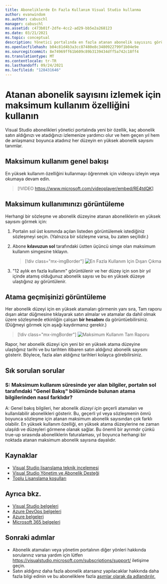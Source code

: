 ```yaml
---
title: Aboneliklerde En Fazla Kullanım Visual Studio kullanma
author: evanwindom
ms.author: cabuschl
manager: cabuschl
ms.assetid: c473b01f-2dfe-4cc2-ad29-bb5e2a268123
ms.date: 03/21/2021
ms.topic: conceptual
description: Yönetici portalında en fazla atanan abonelik sayısını görüntülemeyi öğrenin
ms.openlocfilehash: b04c81d4b3a3cc87480e8c3480922799f1b04e9e
ms.sourcegitcommit: 8e74969ff61b609c89b3139434dff5a742c18ff4
ms.translationtype: MT
ms.contentlocale: tr-TR
ms.lasthandoff: 09/24/2021
ms.locfileid: "128431646"
---
```

# <a name="use-the-maximum-usage-feature-to-track-the-number-of-assigned-subscriptions"></a>Atanan abonelik sayısını izlemek için maksimum kullanım özelliğini kullanın
Visual Studio abonelikleri yönetici portalında yeni bir özellik, kaç abonelik satın aldığınızı ve atadığınızı izlemenize yardımcı olur ve hem geçen yıl hem de anlaşmanız boyunca atadınız her düzeyin en yüksek abonelik sayısını tanımlar. 

## <a name="maximum-usage-overview"></a>Maksimum kullanım genel bakışı
En yüksek kullanım özelliğini kullanmayı öğrenmek için videoyu izleyin veya okumaya devam edin. 
> [!VIDEO https://www.microsoft.com/videoplayer/embed/RE4tdQK] 

## <a name="view-your-maximum-usage"></a>Maksimum kullanımınızı görüntüleme
Herhangi bir sözleşme ve abonelik düzeyine atanan aboneliklerin en yüksek sayısını görmek için:
1. Portalın sol üst kısmında açılan listeden görüntülemek istediğiniz sözleşmeyi seçin. (Yalnızca bir sözleşme varsa, bu zaten seçilidir.)
2. Abone **kılavuzun sol** tarafındaki üstten üçüncü simge olan maksimum kullanım simgesine tıklayın.  

    > [!div class="mx-imgBorder"]
    > ![En Fazla Kullanım Için Dışarı Çıkma](_img/maximum-usage/maximum-usage-menu.png "Atadınız her abonelik türünün maksimum sayısını görmek için En Fazla Kullanım düğmesine tıklayın.")

3. "12 aylık en fazla kullanım" görüntülenir ve her düzey için son bir yıl içinde atamış olduğunuz abonelik sayısı ve bu en yüksek düzeye ulaştığınız ay görüntülenir.    

## <a name="view-your-assignment-history"></a>Atama geçmişinizi görüntüleme
Her abonelik düzeyi için en yüksek atamaları görmenin yanı sıra, Tam raporu dışarı aktar düğmesine tıklayarak satın almalar ve atamalar da dahil olmak üzere sözleşmede etkinliğin çalışan **bir hesabını** da görüntüebilirsiniz.  (Düğmeyi görmek için aşağı kaydırmanız gerekir.)  

> [!div class="mx-imgBorder"]
> ![Maksimum Kullanım Tam Raporu](_img/maximum-usage/maximum-usage-full-report.png "Tam rapor, tüm abonelik satın alma ve atamalarınızı içeren bir kayıt içerir.")

Rapor, her abonelik düzeyi için yeni bir en yüksek atama düzeyine ulaştığınız tarihi ve bu tarihten itibaren satın aldığınız abonelik sayısını gösterir. Böylece, fazla alan aldığınız tarihleri kolayca görebilirsiniz.  

## <a name="frequently-asked-questions"></a>Sık sorulan sorular
### <a name="q-how-is-the-information-in-the-maximum-usage-different-from-the-assignment-information-available-in-the-overview-section-on-the-left-side-of-the-portal"></a>S: Maksimum kullanım süresinde yer alan bilgiler, portalın sol tarafındaki "Genel Bakış" bölümünde bulunan atama bilgilerinden nasıl farklıdır?
A: Genel bakış bilgileri, her abonelik *düzeyi için* geçerli atamaları ve kullanılabilir abonelikleri gösterir.  Bu, geçerli yıl veya sözleşmenin ömrü boyunca sözleşme için atanan maksimum abonelik sayısından çok farklı olabilir.  En yüksek kullanım özelliği, en yüksek atama düzeylerine ne zaman ulaşıldı ve düzeyleri görmene olanak sağlar.  Bu önemli bir ayrımdır çünkü true-up sırasında aboneliklerin faturalaması, yıl boyunca herhangi bir noktada atanan maksimum abonelik sayısına dayalıdır. 

## <a name="resources"></a>Kaynaklar
- [Visual Studio lisanslama teknik incelemesi](https://visualstudio.microsoft.com/wp-content/uploads/2019/06/Visual-Studio-Licensing-Whitepaper-May-2019.pdf)
- [Visual Studio Yönetim ve Abonelik Desteği](https://aka.ms/vsadminhelp)
- [Toplu Lisanslama koşulları](https://www.microsoft.com/licensing/product-licensing/products.aspx)

## <a name="see-also"></a>Ayrıca bkz.
- [Visual Studio belgeleri](/visualstudio/)
- [Azure DevOps belgeleri](/azure/devops/)
- [Azure belgeleri](/azure/)
- [Microsoft 365 belgeleri](/microsoft-365/)

## <a name="next-steps"></a>Sonraki adımlar
- Abonelik atamaları veya yönetim portalının diğer yönleri hakkında sorularınız varsa yardım için lütfen https://visualstudio.microsoft.com/subscriptions/support/ iletişime geçin. 
- Satın aldığınız daha fazla abonelik atarsanız yapılacaklar hakkında daha fazla bilgi edinin ve bu aboneliklere fazla [aşımlar olarak da adlandırılır.](handle-overclaimed-license.md)